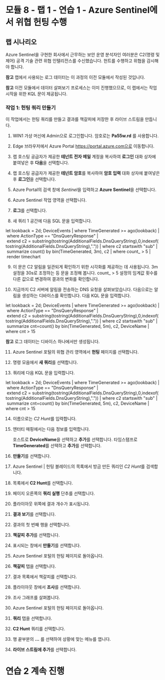 ﻿# 모듈 8 - 랩 1 - 연습 1 - Azure Sentinel에서 위협 헌팅 수행

## 랩 시나리오

Azure Sentinel을 구현한 회사에서 근무하는 보안 운영 분석자인 여러분은 C2(명령 및 제어) 공격 기술 관련 위협 인텔리전스를 수신했습니다.  헌트를 수행하고 위협을 감시해야 합니다.

**참고** 랩에서 사용되는 로그 데이터는 이 과정의 이전 모듈에서 작성된 것입니다.  

**참고** 이전 모듈에서 데이터 살펴보기 프로세스는 이미 진행했으므로, 이 랩에서는 작업 시작을 위한 KQL 문이 제공됩니다.  

### 작업 1: 헌팅 쿼리 만들기

이 작업에서는 헌팅 쿼리를 만들고 결과를 책갈피에 저장한 후 라이브 스트림을 만듭니다.

1. WIN1 가상 머신에 Admin으로 로그인합니다. 암호로는 **Pa55w.rd** 를 사용합니다.  

2. Edge 브라우저에서 Azure Portal https://portal.azure.com으로 이동합니다.

3. 랩 호스팅 공급자가 제공한 **테넌트 전자 메일** 계정을 복사하여 **로그인** 대화 상자에 붙여넣은 후 **다음**을 선택합니다.

4. 랩 호스팅 공급자가 제공한 **테넌트 암호**를 복사하여 **암호 입력** 대화 상자에 붙여넣은 후 **로그인**을 선택합니다.

5. Azure Portal의 검색 창에 *Sentinel*을 입력하고 **Azure Sentinel**을 선택합니다.

6. Azure Sentinel 작업 영역을 선택합니다.

7. **로그**를 선택합니다. 

8. 새 쿼리 1 공간에 다음 SQL 문을 입력합니다.

let lookback = 2d;
DeviceEvents
| where TimeGenerated >= ago(lookback) 
| where ActionType == "DnsQueryResponse"
| extend c2 = substring(tostring(AdditionalFields.DnsQueryString),0,indexof(tostring(AdditionalFields.DnsQueryString),"."))
| where c2 startswith "sub"
| summarize count() by bin(TimeGenerated, 3m), c2
| where count_ > 5
| render timechart 

9. 이 문은 C2 알림을 일관되게 확인하기 위한 시각화를 제공하는 데 사용됩니다.  3m 설정을 30s로 조정하는 등 문을 조정해 봅니다.  count_ > 5 설정의 임계값 횟수를 다른 값으로 변경하여 결과의 변화를 확인합니다.

10. 지금까지 C2 서버에 알림을 전송하는 DNS 요청을 살펴보았습니다.  다음으로는 알림을 생성하는 디바이스를 확인합니다.  다음 KQL 문을 입력합니다.

let lookback = 2d;
DeviceEvents
| where TimeGenerated >= ago(lookback) 
| where ActionType == "DnsQueryResponse"
| extend c2 = substring(tostring(AdditionalFields.DnsQueryString),0,indexof(tostring(AdditionalFields.DnsQueryString),"."))
| where c2 startswith "sub"
| summarize cnt=count() by bin(TimeGenerated, 5m), c2, DeviceName
| where cnt > 15

**참고** 로그 데이터는 디바이스 하나에서만 생성됩니다.

11. Azure Sentinel 포털의 위협 관리 영역에서 **헌팅** 페이지를 선택합니다.

12. 명령 모음에서 **새 쿼리**를 선택합니다.

13. 쿼리에 다음 KQL 문을 입력합니다.

let lookback = 2d;
DeviceEvents
| where TimeGenerated >= ago(lookback) 
| where ActionType == "DnsQueryResponse"
| extend c2 = substring(tostring(AdditionalFields.DnsQueryString),0,indexof(tostring(AdditionalFields.DnsQueryString),"."))
| where c2 startswith "sub"
| summarize cnt=count() by bin(TimeGenerated, 5m), c2, DeviceName
| where cnt > 15

14. 이름으로는 *C2 Hunt*를 입력합니다.

15. 엔터티 매핑에서는 다음 정보를 입력합니다.

    호스트로 **DeviceName**을 선택하고 **추가**를 선택합니다.
    타임스탬프로 **TimeGenerated**를 선택하고 **추가**를 선택합니다.

16. **만들기**를 선택합니다.

17. Azure Sentinel | 헌팅 블레이드의 목록에서 방금 만든 쿼리인 *C2 Hunt*를 검색합니다.

18. 목록에서 **C2 Hunt**를 선택합니다.

19.  페이지 오른쪽의 **쿼리 실행** 단추를 선택합니다.

20. 플라이아웃 위쪽에 결과 개수가 표시됩니다.

21. **결과 보기**를 선택합니다.

22. 결과의 첫 번째 행을 선택합니다. 

23. **책갈피 추가**를 선택합니다.

24. 표시되는 창에서 **만들기**를 선택합니다.

25. Azure Sentinel 포털의 헌팅 페이지로 돌아옵니다.

26. **책갈피** 탭을 선택합니다.

27. 결과 목록에서 책갈피를 선택합니다.

28. 플라이아웃 창에서 **조사**를 선택합니다.

29. 조사 그래프를 살펴봅니다.

30. Azure Sentinel 포털의 헌팅 페이지로 돌아옵니다.

31. **쿼리** 탭을 선택합니다.

32. **C2 Hunt** 쿼리를 선택합니다.

33. 행 끝부분의 **...** 를 선택하여 상황에 맞는 메뉴를 엽니다.

34. **라이브 스트림에 추가**를 선택합니다.

# 연습 2 계속 진행